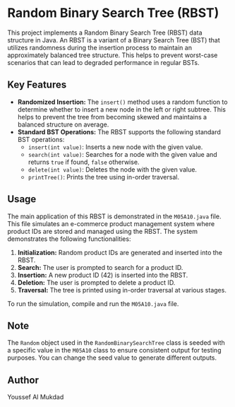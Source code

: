# Random Binary Search Tree (RBST)

This project implements a Random Binary Search Tree (RBST) data structure in Java. An RBST is a variant of a Binary Search Tree (BST) that utilizes randomness during the insertion process to maintain an approximately balanced tree structure. This helps to prevent worst-case scenarios that can lead to degraded performance in regular BSTs.

## Key Features

* **Randomized Insertion:** The `insert()` method uses a random function to determine whether to insert a new node in the left or right subtree. This helps to prevent the tree from becoming skewed and maintains a balanced structure on average.
* **Standard BST Operations:** The RBST supports the following standard BST operations:
    * `insert(int value)`: Inserts a new node with the given value.
    * `search(int value)`: Searches for a node with the given value and returns `true` if found, `false` otherwise.
    * `delete(int value)`: Deletes the node with the given value.
    * `printTree()`: Prints the tree using in-order traversal.

## Usage

The main application of this RBST is demonstrated in the `M05A10.java` file. This file simulates an e-commerce product management system where product IDs are stored and managed using the RBST. The system demonstrates the following functionalities:

1. **Initialization:** Random product IDs are generated and inserted into the RBST.
2. **Search:** The user is prompted to search for a product ID.
3. **Insertion:** A new product ID (42) is inserted into the RBST.
4. **Deletion:** The user is prompted to delete a product ID.
5. **Traversal:** The tree is printed using in-order traversal at various stages.

To run the simulation, compile and run the `M05A10.java` file.

## Note

The `Random` object used in the `RandomBinarySearchTree` class is seeded with a specific value in the `M05A10` class to ensure consistent output for testing purposes. You can change the seed value to generate different outputs.

## Author

Youssef Al Mukdad
